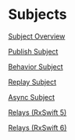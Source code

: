 # Subjects

[Subject Overview](https://github.com/Huhyukyung/TIL/blob/main/RxSwift/03.%20Subjects/Subject%20Overview.md)

[Publish Subject](https://github.com/Huhyukyung/TIL/blob/main/RxSwift/03.%20Subjects/Publish%20Subject.md)

[Behavior Subject](https://github.com/Huhyukyung/TIL/blob/main/RxSwift/03.%20Subjects/Behavior%20Subject.md)

[Replay Subject](https://github.com/Huhyukyung/TIL/blob/main/RxSwift/03.%20Subjects/Replay%20Subject.md)

[Async Subject](https://github.com/Huhyukyung/TIL/blob/main/RxSwift/03.%20Subjects/Async%20Subject.md)

[Relays (RxSwift 5)](https://github.com/Huhyukyung/TIL/blob/main/RxSwift/03.%20Subjects/Relays%20(RxSwift%205).md)

[Relays (RxSwift 6)](https://github.com/Huhyukyung/TIL/blob/main/RxSwift/03.%20Subjects/Relays%20(RxSwift%206).md)

